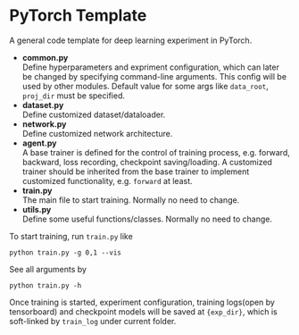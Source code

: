 # PyTorch Template
A general code template for deep learning experiment in PyTorch.

- __common.py__  
  Define hyperparameters and expriment configuration, which can later be changed by specifying command-line arguments. This config will be used by other modules. Default value for some args like `data_root`, `proj_dir` must be specified.
- __dataset.py__  
  Define customized dataset/dataloader.
- __network.py__  
  Define customized network architecture.
- __agent.py__  
  A base trainer is defined for the control of training process, e.g. forward, backward, loss recording, checkpoint saving/loading. A customized trainer should be inherited from the base trainer to implement customized functionality, e.g. `forward` at least.
- __train.py__  
  The main file to start training. Normally no need to change. 
- __utils.py__  
  Define some useful functions/classes. Normally no need to change.
  
To start training, run `train.py` like
```
python train.py -g 0,1 --vis
```
See all arguments by
```
python train.py -h
```

Once training is started, experiment configuration, training logs(open by tensorboard) and checkpoint models will be saved at `{exp_dir}`, which is soft-linked by `train_log` under current folder.
